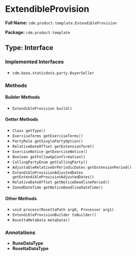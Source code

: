 # ExtendibleProvision

**Full Name:** `cdm.product.template.ExtendibleProvision`

**Package:** `cdm.product.template`

## Type: Interface

### Implemented Interfaces

- `cdm.base.staticdata.party.BuyerSeller`

### Methods

#### Builder Methods

- `ExtendibleProvision build()`

#### Getter Methods

- `Class getType()`
- `ExerciseTerms getExerciseTerms()`
- `PartyRole getSinglePartyOption()`
- `RelativeDateOffset getExtensionTerm()`
- `ExerciseNotice getExerciseNotice()`
- `Boolean getFollowUpConfirmation()`
- `CallingPartyEnum getCallingParty()`
- `AdjustableRelativeOrPeriodicDates getExtensionPeriod()`
- `ExtendibleProvisionAdjustedDates getExtendibleProvisionAdjustedDates()`
- `RelativeDateOffset getNoticeDeadlinePeriod()`
- `ZonedDateTime getNoticeDeadlineDateTime()`

#### Other Methods

- `void process(RosettaPath arg0, Processor arg1)`
- `ExtendibleProvisionBuilder toBuilder()`
- `RosettaMetaData metaData()`

### Annotations

- **RuneDataType**
- **RosettaDataType**

